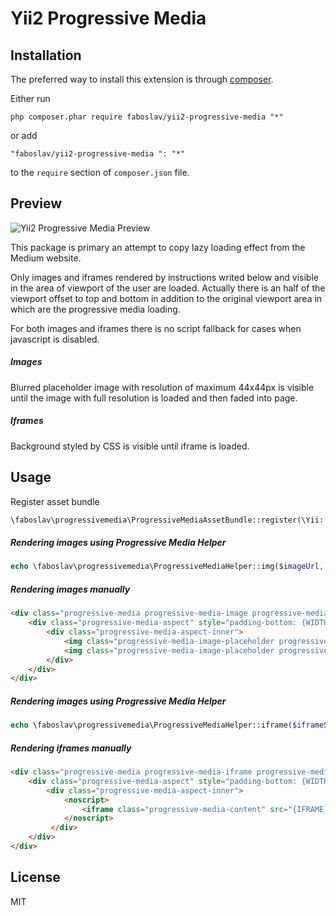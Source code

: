 # Yii2 Progressive Media
## Installation
The preferred way to install this extension is through [composer](http://getcomposer.org/download/).

Either run

```
php composer.phar require faboslav/yii2-progressive-media "*"
```

or add

```
"faboslav/yii2-progressive-media ": "*"
```

to the `require` section of `composer.json` file.

## Preview
![Yii2 Progressive Media Preview](https://i.imgur.com/rg3fBtT.gif)

This package is primary an attempt to copy lazy loading effect from the Medium website.

Only images and iframes rendered by instructions writed below and visible in the area of viewport of the user are loaded.
Actually there is an half of the viewport offset to top and bottom in addition to the original viewport area in which are the progressive media loading.

For both images and iframes there is no script fallback for cases when javascript is disabled.

##### Images
Blurred placeholder image with resolution of maximum 44x44px is visible until the image with full resolution is loaded and then faded into page.

##### Iframes
Background styled by CSS is visible until iframe is loaded.

## Usage
Register asset bundle
```php
\faboslav\progressivemedia\ProgressiveMediaAssetBundle::register(\Yii::$app->view);
```

##### Rendering images using Progressive Media Helper
```php
echo \faboslav\progressivemedia\ProgressiveMediaHelper::img($imageUrl, $placeholderImgUrl, $width, $height, $options);
```

##### Rendering images manually
```html
<div class="progressive-media progressive-media-image progressive-media-unloaded" style="max-width: {WIDTH}px; max-height: {HEIGHT}px;" data-img-src="{IMG_URL}">
    <div class="progressive-media-aspect" style="padding-bottom: {WIDTH_x_HEIGHT_ASPECT_RATIO}%;">
        <div class="progressive-media-aspect-inner">
            <img class="progressive-media-image-placeholder progressive-media-content progressive-media-blur" src="{PLACEHOLDER_IMG_URL}">
            <img class="progressive-media-image-placeholder progressive-media-image-placeholder-edge progressive-media-content" src="{PLACEHOLDER_IMG_URL}">
        </div>
    </div>
</div>
```

##### Rendering images using Progressive Media Helper
```php
echo \faboslav\progressivemedia\ProgressiveMediaHelper::iframe($iframeSrc, $width, $height, $options);
```

##### Rendering iframes manually
```html
<div class="progressive-media progressive-media-iframe progressive-media-unloaded" data-src="{IFRAME_URL}">
    <div class="progressive-media-aspect" style="padding-bottom: {WIDTH_x_HEIGHT_ASPECT_RATIO}%;">
        <div class="progressive-media-aspect-inner">
            <noscript>
                <iframe class="progressive-media-content" src="{IFRAME_URL}"></iframe>
            </noscript>
         </div>
    </div>
</div>
```

## License
MIT